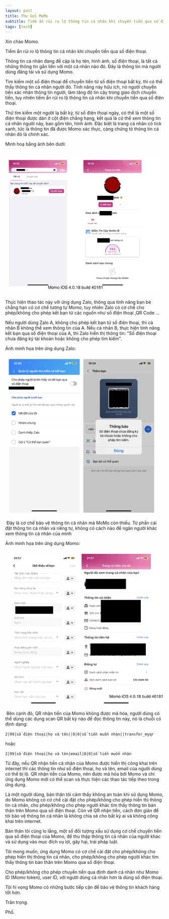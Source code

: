 ```yaml
---
layout: post
title: Thư Gửi MoMo
subtitle: Tiềm ẩn rủi ro lộ thông tin cá nhân khi chuyển tiền qua số điện thoại.
tags: [tech]
---
```



Xin chào Momo.

Tiềm ẩn rủi ro lộ thông tin cá nhân khi chuyển tiền qua số điện thoại.

Thông tin cá nhân đang đề cập là họ tên, hình ảnh, số điện thoại, là tất cả những thông tin gắn liền với một cá nhân nào đó. Đây là thông tin mà người dùng đăng tải và sử dụng Momo.

Tìm kiếm một số điện thoại để chuyển tiền từ số điện thoại bất kỳ, thì có thể thấy thông tin cá nhân người đó.
Tính năng này hữu ích, nó người chuyển tiền xác nhận thông tin người, làm tăng độ tin cậy trong giao dịch chuyển tiền, tuy nhiên tiềm ẩn rủi ro lộ thông tin cá nhân khi chuyển tiền qua số điện thoại.


Thử tìm kiếm một người lạ bất kỳ, từ số điện thoại ngày, có thể là một số điện thoại được dán ở cột điện chẳng hạng,
kết quả là có thể xem thông tin cá nhân người này, bao gồm tên, hình ảnh.
Đặc biệt là trang cá nhân có tick xanh, tức là thông tin đã được Momo xác thực, càng chứng tỏ thông tin cá nhân đó là chính xác.

Minh hoạ bằng ảnh bên dưới:

​
![Momo](/assets/img/2023-04-22/Momo.jpg)


Thực hiện thao tác này với ứng dụng Zalo, thông qua tính năng bạn bè chẳng hạn có cơ chế tương tự Momo, tuy nhiên Zalo có cơ chế
cho phép/không cho phép kết bạn từ các nguồn như số điện thoại ,QR Code ...

Nếu người dùng Zalo A, không cho phép kết bạn từ số điện thoại, thì cá nhân B không thể xem thông tin của A.
Nếu cá nhân B, thực hiện tính năng kết bạn qua số điện thoại của A, thì Zalo hiển thị thông tin: "Số điện thoại chưa đăng ký tài khoản hoặc không cho phép tìm kiếm".

Ảnh minh họa trên ứng dụng Zalo:


![Zalo](/assets/img/2023-04-22/Zalo.jpg)

​
Đây là cơ chế bảo vệ thông tin cá nhân mà MoMo còn thiếu.
Từ phần cài đặt thông tin cá nhân và riêng tư, không có cách nào để ngăn người khác xem thông tin cá nhân của mình

Ảnh minh họa trên ứng dụng Momo:


![MoMo 2](/assets/img/2023-04-22/MoMo_2.jpg)

​
Bên cạnh đó, QR nhận tiền của Momo không được mã hóa, người dùng có thể dùng các dụng scan QR bất kỳ nào để đọc thông tin này, nó là chuỗi có định dạng:

`2|99|số điện thoại|họ và tên||0|0|số tiền muốn nhận||transfer_myqr`

hoặc

`2|99|số điện thoại|họ và tên|email|0|0|số tiền muốn nhận`

Từ đây, nếu QR nhận tiền cá nhân của Momo được hiển thị công khai trên internet thì các thông tin như số điện thoại, họ và tên, email của người dùng có thể bị lộ.
QR nhận tiền của Momo, nên được mã hóa bởi Momo và chỉ ứng dụng Momo mới có thể scan và thực hiện các thao tác tiếp theo trong ứng dụng.


Là một người dùng, bản thân tôi cảm thấy không an toàn khi sử dụng Momo, do Momo không có cơ chế cài đặt cho phép/không cho phép hiển thị thông tin cá nhân, cho phép/không cho phép người khác tìm thấy thông tin bản thân trên Momo qua số điện thoại. Còn về QR nhận tiền, cách đơn giản để tôi bảo vệ thông tin cá nhân là không chia sẻ cho bất kỳ ai và không công khai trên internet.

Bản thân tôi cũng lo lắng, một số đối tượng xấu sử dụng cơ chế chuyển tiền qua số điện thoại của Momo, để thu thập thông tin cá nhân của người khác và sử dụng vào mục đích vụ lợi, gây hại, trái pháp luật.

Tôi mong muốn, ứng dụng Momo có cơ chế cài đặt cho phép/không cho phép hiển thị thông tin cá nhân, cho phép/không cho phép người khác tìm thấy thông tin bản thân trên Momo qua số điện thoại.

Cho phép/không cho phép chuyển tiền qua định danh cá nhân như Momo ID (Momo token), user ID, với người dùng cá nhân hơn là dùng số điện thoại.

Tôi hi vọng Momo có những bước tiếp cận để bảo vệ thông tin khách hàng tốt hơn.

Trân trọng.

Phố.

